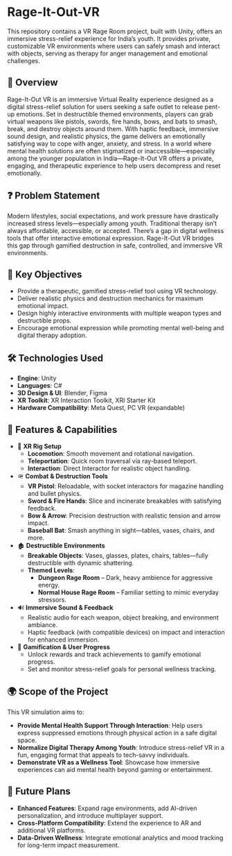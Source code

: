 # Rage-It-Out-VR
This repository contains a VR Rage Room project, built with Unity, offers an immersive stress-relief experience for India’s youth. It provides private, customizable VR environments where users can safely smash and interact with objects, serving as therapy for anger management and emotional challenges.

## 🚀 Overview
Rage-It-Out VR is an immersive Virtual Reality experience designed as a digital stress-relief solution for users seeking a safe outlet to release pent-up emotions. Set in destructible themed environments, players can grab virtual weapons like pistols, swords, fire hands, bows, and bats to smash, break, and destroy objects around them. With haptic feedback, immersive sound design, and realistic physics, the game delivers an emotionally satisfying way to cope with anger, anxiety, and stress.
In a world where mental health solutions are often stigmatized or inaccessible—especially among the younger population in India—Rage-It-Out VR offers a private, engaging, and therapeutic experience to help users decompress and reset emotionally.

## ❓ Problem Statement
Modern lifestyles, social expectations, and work pressure have drastically increased stress levels—especially among youth. Traditional therapy isn’t always affordable, accessible, or accepted. There’s a gap in digital wellness tools that offer interactive emotional expression. Rage-It-Out VR bridges this gap through gamified destruction in safe, controlled, and immersive VR environments.

## 🎯 Key Objectives
- Provide a therapeutic, gamified stress-relief tool using VR technology.
- Deliver realistic physics and destruction mechanics for maximum emotional impact.
- Design highly interactive environments with multiple weapon types and destructible props.
- Encourage emotional expression while promoting mental well-being and digital therapy adoption.

## 🛠 Technologies Used
- **Engine**: Unity
- **Languages**: C#
- **3D Design & UI**: Blender, Figma
- **XR Toolkit**: XR Interaction Toolkit, XRI Starter Kit
- **Hardware Compatibility**: Meta Quest, PC VR (expandable)

## 🧠 Features & Capabilities
- 🧍 **XR Rig Setup**
  - **Locomotion**: Smooth movement and rotational navigation.
  - **Teleportation**: Quick room traversal via ray-based teleport.
  - **Interaction**: Direct Interactor for realistic object handling.
- 🪖 **Combat & Destruction Tools**
  - **VR Pistol**: Reloadable, with socket interactors for magazine handling and bullet physics.
  - **Sword & Fire Hands**: Slice and incinerate breakables with satisfying feedback.
  - **Bow & Arrow**: Precision destruction with realistic tension and arrow impact.
  - **Baseball Bat**: Smash anything in sight—tables, vases, chairs, and more.
- 🏚️ **Destructible Environments**
  - **Breakable Objects**: Vases, glasses, plates, chairs, tables—fully destructible with dynamic shattering.
  - **Themed Levels**:
    - **Dungeon Rage Room** – Dark, heavy ambience for aggressive energy.
    - **Normal House Rage Room** – Familiar setting to mimic everyday stressors.
- 🔊 **Immersive Sound & Feedback**
  - Realistic audio for each weapon, object breaking, and environment ambiance.
  - Haptic feedback (with compatible devices) on impact and interaction for enhanced immersion.
- 🎯 **Gamification & User Progress**
  - Unlock rewards and track achievements to gamify emotional progress.
  - Set and monitor stress-relief goals for personal wellness tracking.

## 🌍 Scope of the Project
This VR simulation aims to:
- **Provide Mental Health Support Through Interaction**: Help users express suppressed emotions through physical action in a safe digital space.
- **Normalize Digital Therapy Among Youth**: Introduce stress-relief VR in a fun, engaging format that appeals to tech-savvy individuals.
- **Demonstrate VR as a Wellness Tool**: Showcase how immersive experiences can aid mental health beyond gaming or entertainment.

## 🔮 Future Plans
- **Enhanced Features**: Expand rage environments, add AI-driven personalization, and introduce multiplayer support.
- **Cross-Platform Compatibility**: Extend the experience to AR and additional VR platforms.
- **Data-Driven Wellness**: Integrate emotional analytics and mood tracking for long-term impact measurement.
